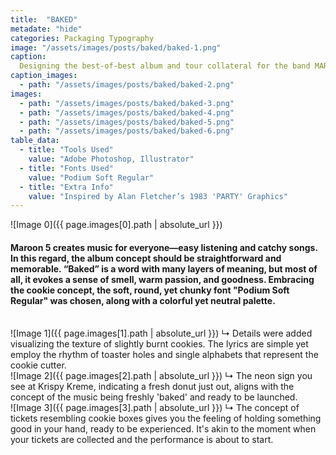 ```yaml
---
title:  "BAKED"
metadate: "hide"
categories: Packaging Typography
image: "/assets/images/posts/baked/baked-1.png"
caption: 
  Designing the best-of-best album and tour collateral for the band MAROON5 was challenging in terms of making the typography stand out while capturing the essence of the band's identity and the album itself. The whole package share the core story but transforms according to the medium.
caption_images: 
  - path: "/assets/images/posts/baked/baked-2.png"
images:
  - path: "/assets/images/posts/baked/baked-3.png"
  - path: "/assets/images/posts/baked/baked-4.png"
  - path: "/assets/images/posts/baked/baked-5.png"
  - path: "/assets/images/posts/baked/baked-6.png"
table_data:
  - title: "Tools Used"
    value: "Adobe Photoshop, Illustrator"
  - title: "Fonts Used"
    value: "Podium Soft Regular"
  - title: "Extra Info"
    value: "Inspired by Alan Fletcher’s 1983 'PARTY' Graphics"  
---
```


![Image 0]({{ page.images[0].path | absolute_url }})
#### Maroon 5 creates music for everyone—easy listening and catchy songs. In this regard, the album concept should be straightforward and memorable. “Baked” is a word with many layers of meaning, but most of all, it evokes a sense of smell, warm passion, and goodness. Embracing the cookie concept, the soft, round, yet chunky font "Podium Soft Regular" was chosen, along with a colorful yet neutral palette.

<br>
![Image 1]({{ page.images[1].path | absolute_url }})
↳ Details were added visualizing the texture of slightly burnt cookies. The lyrics are simple yet employ the rhythm of toaster holes and single alphabets that represent the cookie cutter.

<br>
![Image 2]({{ page.images[2].path | absolute_url }})
↳ The neon sign you see at Krispy Kreme, indicating a fresh donut just out, aligns with the concept of the music being freshly 'baked' and ready to be launched.

<br>
![Image 3]({{ page.images[3].path | absolute_url }})
↳ The concept of tickets resembling cookie boxes gives you the feeling of holding something good in your hand, ready to be experienced. It's akin to the moment when your tickets are collected and the performance is about to start.